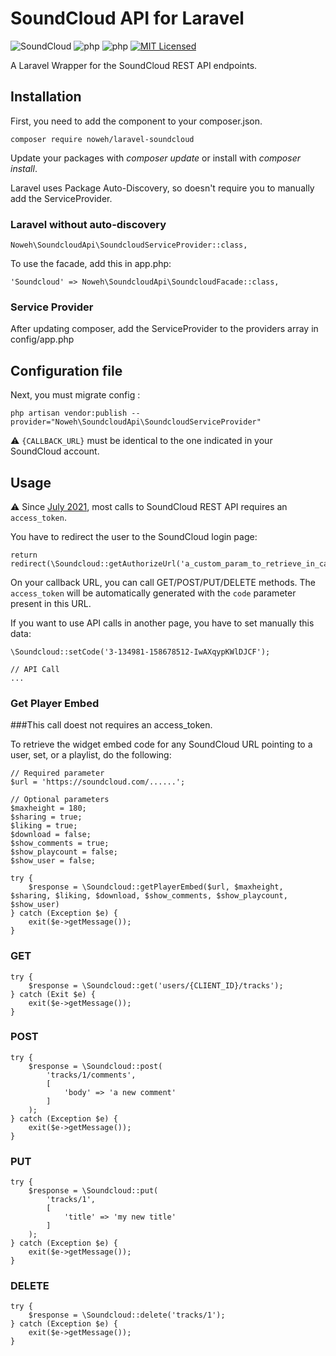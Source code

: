# SoundCloud API for Laravel

![SoundCloud](https://img.shields.io/static/v1?style=flat-square&message=SoundCloud&color=FF3300&logo=SoundCloud&logoColor=FFFFFF&label=)
![php](https://img.shields.io/badge/Laravel-v5/6-828cb7.svg?style=flat-square&logo=Laravel&color=FF2D20)
![php](https://img.shields.io/badge/PHP-v7.3-828cb7.svg?style=flat-square)
[![MIT Licensed](https://img.shields.io/badge/license-MIT-brightgreen.svg?style=flat-square)](licence.md)

A Laravel Wrapper for the SoundCloud REST API endpoints.

## Installation
First, you need to add the component to your composer.json.
```
composer require noweh/laravel-soundcloud
```
Update your packages with *composer update* or install with *composer install*.

Laravel uses Package Auto-Discovery, so doesn't require you to manually add the ServiceProvider.

### Laravel without auto-discovery

    Noweh\SoundcloudApi\SoundcloudServiceProvider::class,

To use the facade, add this in app.php:

    'Soundcloud' => Noweh\SoundcloudApi\SoundcloudFacade::class,

### Service Provider
After updating composer, add the ServiceProvider to the providers array in config/app.php

## Configuration file

Next, you must migrate config :

    php artisan vendor:publish --provider="Noweh\SoundcloudApi\SoundcloudServiceProvider"

⚠️ `{CALLBACK_URL}` must be identical to the one indicated in your SoundCloud account.

## Usage

⚠️ Since [July 2021](https://developers.soundcloud.com/blog/security-updates-api), most calls to SoundCloud REST API requires an `access_token`.

You have to redirect the user to the SoundCloud login page:
```
return redirect(\Soundcloud::getAuthorizeUrl('a_custom_param_to_retrieve_in_callback'));
```

On your callback URL, you can call GET/POST/PUT/DELETE methods. The `access_token` will be automatically generated with the `code` parameter present in this URL.

If you want to use API calls in another page, you have to set manually this data:
```
\Soundcloud::setCode('3-134981-158678512-IwAXqypKWlDJCF');

// API Call
...
```


### Get Player Embed
###This call doest not requires an access_token.

To retrieve the widget embed code for any SoundCloud URL pointing to a user, set, or a playlist, do the following:
```
// Required parameter
$url = 'https://soundcloud.com/......';

// Optional parameters
$maxheight = 180;
$sharing = true;
$liking = true;
$download = false;
$show_comments = true;
$show_playcount = false;
$show_user = false;

try {
    $response = \Soundcloud::getPlayerEmbed($url, $maxheight, $sharing, $liking, $download, $show_comments, $show_playcount, $show_user)
} catch (Exception $e) {
    exit($e->getMessage());
}
```

### GET
```
try {
    $response = \Soundcloud::get('users/{CLIENT_ID}/tracks');
} catch (Exit $e) {
    exit($e->getMessage());
}
```

### POST
```
try {
    $response = \Soundcloud::post(
        'tracks/1/comments',
        [
            'body' => 'a new comment'
        ]
    );
} catch (Exception $e) {
    exit($e->getMessage());
}
```

### PUT
```
try {
    $response = \Soundcloud::put(
        'tracks/1',
        [
            'title' => 'my new title'
        ]
    );
} catch (Exception $e) {
    exit($e->getMessage());
}
```

### DELETE
```
try {
    $response = \Soundcloud::delete('tracks/1');
} catch (Exception $e) {
    exit($e->getMessage());
}
```
